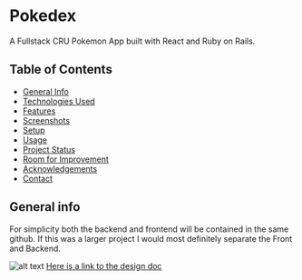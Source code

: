 # Pokedex

A Fullstack CRU Pokemon App built with React and Ruby on Rails.

## Table of Contents
* [General Info](#general-information)
* [Technologies Used](#technologies-used)
* [Features](#features)
* [Screenshots](#screenshots)
* [Setup](#setup)
* [Usage](#usage)
* [Project Status](#project-status)
* [Room for Improvement](#room-for-improvement)
* [Acknowledgements](#acknowledgements)
* [Contact](#contact)

## General info
For simplicity both the backend and frontend will be contained in the same github. If this was a larger project I would most definitely separate the Front and Backend.

![alt text](https://github.com/[Nhendy12]/[pokedex]/blob/[branch]/image.jpg?raw=true)
[Here is a link to the design doc]()

